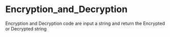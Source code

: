# Encryption_and_Decryption
Encryption and Decryption code are input a string and return the Encrypted or Decrypted string
